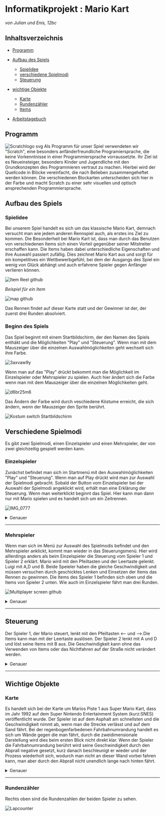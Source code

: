 # Informatikprojekt : Mario Kart
*von Julian und Enis, 12bc*
## Inhaltsverzeichnis
 
 * [Programm](#Programm)
 
 * [Aufbau des Spiels](#AufbaudesSpiels)
    * [Spielidee](#Spielidee)
    * [verschiedene Spielmodi](#Spielmodi)
    * [Steuerung](#Steuerung)
 
 * [wichtige Objekte](#wichtigeObjekte)
    * [Karte](#Karte)
    * [Rundenzähler](#Rundenzähler)
    * [Items](#Items)

 * [Arbeitstagebuch](https://github.com/EnisAdzessi/Arbeitstagebuch.git)



## Programm
![Scratchlogo svg](https://user-images.githubusercontent.com/88385822/143713115-9840c9ea-9b26-4cbf-aaf7-b0768424819b.png)
Als Programm für unser Spiel verwendeten wir "Scratch", eine besonders anfänderfreundliche Programiersprache, die keine Vorkenntnisse in einer Programmiersprache vorraussetzte. Ihr Ziel ist es Neueinsteiger, besonders Kinder und Jugendliche mit den Grundkonzepten des Programmieren vertraut zu machen. Hierbei wird der Quellcode in Blöcke vereinfacht, die nach Belieben zusammengeheftet werden können. Die verschiedenen Blockarten unterscheiden sich hier in der Farbe und macht Scratch zu einer sehr visuellen und optisch ansprechenden Programmiersprache. 


## Aufbau des Spiels

### Spielidee 
Bei unserem Spiel handelt es sich um das klassische Mario Kart, demnach versucht man wie jedem anderen Rennspiel auch, als erstes ins Ziel zu kommen. Die Besonderheit bei Mario Kart ist, dass man durch das Benutzen von verschiedenen Items sich einen Vorteil gegenüber seiner Mitstreiter erschaffen kann. Die Items haben dabei unterschiedliche Eigenschaften und ihre Auswahl passiert zufällig. Dies zeichnet Mario Kart aus und sorgt für ein kompetitives ein Wettbewerbgefühl, bei dem der Ausgangs des Spiel ein wenig von Glück abhängt und auch erfahrene Spieler gegen Anfänger verlieren können. 

![Item Reel github](https://user-images.githubusercontent.com/88385824/143916738-20c291af-9d69-458f-8c66-ebecc0e542f1.PNG)

*Beispiel für ein Item*

![map github](https://user-images.githubusercontent.com/88385824/143918804-346d21d4-c54f-4d47-b981-a4b120c6014d.png)

Das Rennen findet auf dieser Karte statt und der Gewinner ist der, der zuerst drei Runden absolviert.





### Beginn des Spiels
Das Spiel beginnt mit einem Startbildschirm, der den Namen des Spiels enthäkt und die Möglichkeiten "Play" und "Steuerung". Wenn man mit dem Mauszeiger über die einzelnen Auswahlmöglichkeiten geht wechselt sich ihre Farbe. 

![3axvaw9y](https://user-images.githubusercontent.com/88385824/143930741-8400e1e9-f838-405a-899e-0f3b96b0459c.gif)

Wenn man auf das "Play" drückt bekommt man die Möglichkeit im Einzelspieler oder Mehrspieler zu spielen. Auch hier ändert sich die Farbe wenn man mit dem Mauszeiger über die einzelnen Möglichkeiten geht.

![d6br25m6](https://user-images.githubusercontent.com/88385824/143944069-054079aa-4086-47dd-91d8-e7b39558e1cf.gif)

Das Ändern der Farbe wird durch veschiedene Köstume erreicht, die sich ändern, wenn der Mauszeiger den Sprite berührt. 

![Kostum switch Startbildschirm](https://user-images.githubusercontent.com/88385824/143945077-8ad9b1f4-dac3-4f29-ab06-99e1742a2248.PNG)

## Verschiedene Spielmodi <a name="Spielmodi">
Es gibt zwei Spielmodi, einen Einzelspieler und einen Mehrspieler, der von zwei gleichzeitig gespielt werden kann.

### Einzelspieler
Zunächst befindet man sich im Startmenü mit den Auswahlmöglichkeiten "Play" und "Steuerung". Wenn man auf Play drückt wird man zur Auswahl der Spielmodi gebracht. Sobald der Button vom Einzelspieler bei der Auswahl der Spielmodi angeklickt wird, erhält man eine Erklärung der Steuerung. Wenn man weiterklickt beginnt das Spiel. Hier kann man dann nur mit Mario spielen und es handelt sich um ein Zeitrennen.

![IMG_0777](https://user-images.githubusercontent.com/88385824/144026395-f4bea4f4-80bd-4806-8e86-fbd5a35d184b.jpeg)                                                                 
<details>
 <summary>Genauer</summary>

![Moduswahl github](https://user-images.githubusercontent.com/88385824/144619938-ac11314f-15e0-4c48-aac2-4fef3de331ca.PNG)

Wenn der "Play" Button angeklickt wird, erscheint ein neues Menu mit den Möglichkeiten Einzelspieler und Mehrspieler.

![d6br25m6](https://user-images.githubusercontent.com/88385824/143944069-054079aa-4086-47dd-91d8-e7b39558e1cf.gif)

![Einzelspieler button click github](https://user-images.githubusercontent.com/88385824/144621952-2cc696a2-cf32-4e03-8829-da1f3b9cf907.PNG)

Beim Anklicken des Einzelspieler Buttons wird man zur Erklärung der Steuerung weitergeleitet.

![Steuerungsscreen 1 github](https://user-images.githubusercontent.com/88385824/144622218-eb25df75-4774-423e-b4c9-c22102e2bca4.PNG)

Das Steuerungsmenü entsteht durch die Message "Steuerung Einzelspieler", der Sprite wechselt dann zwischen zwei Kostümen. 

![86zvjvy1](https://user-images.githubusercontent.com/88385824/144624672-78c2392e-d530-4196-a554-8ecf6620ab23.gif)

![start einzelspieler github](https://user-images.githubusercontent.com/88385824/144624793-5b381323-dc19-4562-8130-c9df9ccccdd6.PNG)

Durch Anklicken des Steuerungsmenü wird der Countdownsprite gestartet, dieser startet widerrum das Spiel wenn das vierte Kostum, also die 0 ausgewählt wird. 

![Countdown start Einzelspieler](https://user-images.githubusercontent.com/88385824/144624800-d47a1fe1-3c13-4375-90d0-10a3b1477942.PNG)

![start game einzelspieler github](https://user-images.githubusercontent.com/88385824/144624803-fa104014-8bdb-4373-b8a0-c48ed1eaf237.PNG)

![h6js39kd](https://user-images.githubusercontent.com/88385824/144629680-ae08ace1-44c5-4e27-92cb-9026cdb70bdb.gif)

 </details> <hr>
 
### Mehrspieler  
Wenn man sich im Menü zur Auswahl des Spielmodis befindet und den Mehrspieler anklickt, kommt man wieder in das Steuerungsmenü. Hier wird alllerdings anders als beim Einzelspieler die Steuerung vom Spieler 1 und Spieler 2 erklärt. Mario wird mit den Pfeiltasten und der Leertaste gelenkt. Luigi mit A,D und B. Beide Speieler haben die gleiche Geschwindigkeit und müssen versuchen durch geschicktes Lenken und Einsetzen der Items das Rennen zu gewinnen. Die Items des Spieler 1 befinden sich oben und die Items von Spieler 2 unten. Wie auch im Einzelspieler fährt man drei Runden. 

![Multiplayer screen github](https://user-images.githubusercontent.com/88385824/144643014-d492eb0b-f9fe-4e4b-bdc6-5acc1d62b520.PNG)

<details>
 <summary>Genauer</summary>
 
 Wenn der Mehrspielermodus im Menü ausgewählt wird, broadcastet dieser die Message "Steurung".
 
 ![Steuerung multiplayer](https://user-images.githubusercontent.com/88385824/144657877-7b0f812d-be20-43b8-9e3d-5716b1d013ed.PNG)
 
 Diese Message zeigt dann den zuerst den Sprite mit der Steuerung von Spieler 1 und dann anschließend von Spieler 2.
 ![Steurung Multiplayer Mario](https://user-images.githubusercontent.com/88385824/144657879-cd0d55f4-78ff-4364-8fec-79a853bb0956.PNG)

 ![Steuerung Luigi](https://user-images.githubusercontent.com/88385824/144657884-4db91a3d-99a2-49ba-9cbd-b4cec2f81fe0.PNG)

![Countdown Multiplayer](https://user-images.githubusercontent.com/88385824/144657886-ba05d0be-0939-496d-8fd3-599f20d7677b.PNG)
 
Wenn dann weitergeklickt wird, startet sich der Countdown dieser zählt von 3 runter und startet das Spiel. Anders als beim Einzelspieler werden erscheinen hier Mario und Luigi, da beide durch die jeweiligen Messages "Spieler 1 Start" und "Spieler 2 Start" erscheinen. Außerdem erscheinen beide Item Reels der jeweiligen Spieler. Der von Spieler 1 oben und der von Spieler 2 unten. Diese werden durch die Message "Item Reel Spieler 1 Start" und "Item Reel Spieler 2 Start" getriggert.  

 ![Start game multiplayer](https://user-images.githubusercontent.com/88385824/144657891-43f16acb-5136-4d4e-95ad-df61e6e93419.PNG)

 ![damvh6fk](https://user-images.githubusercontent.com/88385824/144660494-baf4601b-3b52-4baf-9097-b3349891e36f.gif)


</details> <hr>

## Steuerung
Der Spieler 1, der Mario steuert, lenkt mit den Pfeiltasten <-- und -->.Die Items kann man mit der Leertaste auslösen. Der Spieler 2 lenkt mit A und D und löst seine Items mit B aus. Die Geschwindigkeit kann ohne das Verwenden von Items oder das Nichtfahren auf der Straße nicht verändert werden. 

 <details>
 <summary>Genauer</summary>
 
 Bei den spielbaren Figuren handelt es sich um rote Punkte, die gelenkt werden. Der Mario Sprite befindet sich dauerhaft auf diesem roten Punkt und dreht sich mit dem Punkt zusammen. 

![Player 1](https://user-images.githubusercontent.com/88385824/144681851-56a816db-7852-4eff-8161-f310cb56ca7f.PNG)

![Mario Sprite](https://user-images.githubusercontent.com/88385824/144682098-96a9a5de-6844-498c-b312-6cbf0e26be27.PNG)

  Wenn der Mario Sprite die Message "Countdown" erhält, wird sein Größe um 50 % reduziert und zeigt in 0 Grad Richtung, damit er nach vorne schaut. Außerdem muss der Rotationstil nicht rotieren ausgewählt werden, damit sich der Sprite zweidimensional nach links oder rechts dreht. Andernfalls dreht er sich um seine eigene Achse. Der Mario Sprite befindet sich durch den forever Block immer auf dem roten Punkt, dessen Sprite Player 1 ist. DIRECTION ERRKLÄREN

 
 
![links mario](https://user-images.githubusercontent.com/88385824/144681318-b38ab456-16a1-4555-98bd-5a8b552f4d3b.PNG)
![rechts mario](https://user-images.githubusercontent.com/88385824/144681326-21a88f42-9690-41d4-869e-bbccbeab9187.PNG)

Wenn die rechte oder linke Pfeiltaste gedrückt wird drehen sich der rote Punkt und Mario um jeweils 7 Grad. 
  
Beim Spieler zwei funktioniert das Lenken identisch, nur das man A und D zum Lenken verwendet.
  
![links rechts luigi](https://user-images.githubusercontent.com/88385824/144685119-124041a2-7dc0-426c-9ab8-e9a925ac35ae.PNG)

![luigi sprite](https://user-images.githubusercontent.com/88385824/144709098-ee67fcd0-529d-4df1-bb5f-152dcd48c34d.PNG)

Auch hier befindet sich der Luigi Sprite dauerhaft auf einem roten Punkt, dessen Sprite "Player 2" heißt. 

 </details> <hr>

## Wichtige Objekte

### Karte
Es handelt sich bei der Karte um Marios Piste 1 aus Super Mario Kart, dass im Jahr 1992 auf dem Super Nintendo Entertainment System (kurz:SNES) veröffentlicht wurde. Der Spieler ist auf dem Asphalt am schnellsten und die Geschwindigkeit nimmt ab, wenn man die Strecke verlässt und auf dem Sand fährt. Bei der regenbogenfarbedenen Fahrbahnumrandung handelt es sich um Wände gegen die man fährt, durch die zweidimensionale Darstellung wird dies beim ersten Blick nicht direkt klar. Wenn der Spieler die Fahrbahnumrandung berührt wird seine Geschwindigkeit durch den Abprall negative gesetzt, kurz danach beschleunigt er wieder und der Prozess wiederholt sich, wodurch man nicht an dieser Wand vorbei fahren kann, man aber durch den Abprall nicht unendlich lange nach hinten fährt.
 
 <details>
 <summary>Genauer</summary>
 
![map github](https://user-images.githubusercontent.com/88385824/143918804-346d21d4-c54f-4d47-b981-a4b120c6014d.png)
 
 Die Karte besteht aus dem Asphalt, dem Sand und der Rasen, der durch eine Spielfeldumrandung von der Piste getrennt ist. Alle Bereiche unterscheiden sich in ihrer Farbe, Grau, braun und grün. Damit der Sprite die einzelnen Bereiche der Karte erkennt haben wir eine zweite Map, die von der Größe her mit de3r Originalkarte übereinstimmt und auf die regenbogenfarbende Fahrbahnumrandung verzichtet. Sie erhält lediglich die drei Farben, damit Mario und Luigi erkenne, wenn sie die Fahrbahn verlassen. 
  
![Map2](https://user-images.githubusercontent.com/88385824/144713770-98de3a32-a69a-4356-a4f6-a6dc4138ee14.png)
  
Dies ist die zweite Karte.


![Speed Player 1](https://user-images.githubusercontent.com/88385824/144713990-170ef1c4-3157-40f6-958d-44632e519deb.PNG) 
![speed player 1  s](https://user-images.githubusercontent.com/88385824/144714451-ea5d9eb0-82ea-4335-babd-da4215999b6d.PNG)


Es handelt sich bei der Geschwindigkeit, um eine Variable, die bei Beginn des Spiels, bis maximal 5 erhöht wird. Sofern man sich auf dem Asphalt befidnet erhöht sie sich jede Sekunde um 0,5 bis sie 5 erreicht. Der Spieler bewegt sich in Speed Steps, was bedeutet, dass er immer so viele Schritte macht, wie die Variable hoch ist. Wenn man sich auf dem Sand befindet wird die Speed Variable mit 0,8 multipliziert wodurch sich die Speed Variable verringern und man langsamer wird. Wenn man die Fahrbahnumrandung oder den Rasen berührt, wird die Variable *(-0,5) multipliziert und man fährt rückwärts. Berührt man dann nur noch den Sand wird die Variable positiv und man fährt wieder nach vorne.

![map2 ghost effect](https://user-images.githubusercontent.com/88385824/144714520-7ca50408-65f4-4a36-ab6b-0473e3911192.PNG)

Damit die zweite Karte nicht zu sehen ist, gibt es in Scratch einen "Ghost Effect" wodurch die Karte nicht zu sehen ist, die Sprite aber dennoch mit ihm interagieren können. Demnach erkennen der "Player 1" und "Player 2", dass sie die Farbe berühren, wodurch die Speed Varible verändert wird.
 
</details> <hr>

### Rundenzähler 
Rechts oben sind die Rundenzahlen der beiden Spieler zu sehen. 

![Lapcounter](https://user-images.githubusercontent.com/88385824/144714816-0271804f-751b-4279-92f8-dc2aeb3122dd.PNG)

